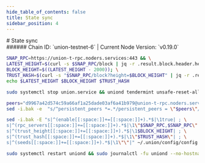 ```yaml
---
hide_table_of_contents: false
title: State sync
sidebar_position: 4
---
```


<div class="h1-with-icon icon-union">
# State sync
</div>
###### Chain ID: `union-testnet-6` | Current Node Version: `v0.19.0`

```bash
SNAP_RPC=https://union-t-rpc.noders.services:443 && \
LATEST_HEIGHT=$(curl -s $SNAP_RPC/block | jq -r .result.block.header.height); \
BLOCK_HEIGHT=$((LATEST_HEIGHT - 2000)); \
TRUST_HASH=$(curl -s "$SNAP_RPC/block?height=$BLOCK_HEIGHT" | jq -r .result.block_id.hash) && \
echo $LATEST_HEIGHT $BLOCK_HEIGHT $TRUST_HASH
```
```bash
sudo systemctl stop union.service && uniond tendermint unsafe-reset-all --home ~/.union --keep-addr-book
```
```bash
peers="d9967a42d574c59a66af1a25dade03af6a41b979@union-t-rpc.noders.services:11656"
sed -i.bak -e  "s/^persistent_peers *=.*/persistent_peers = \"$peers\"/" ~/.union/config/config.toml
```
```bash
sed -i.bak -E "s|^(enable[[:space:]]+=[[:space:]]+).*$|\1true| ; \
s|^(rpc_servers[[:space:]]+=[[:space:]]+).*$|\1\"$SNAP_RPC,$SNAP_RPC\"| ; \
s|^(trust_height[[:space:]]+=[[:space:]]+).*$|\1$BLOCK_HEIGHT| ; \
s|^(trust_hash[[:space:]]+=[[:space:]]+).*$|\1\"$TRUST_HASH\"| ; \
s|^(seeds[[:space:]]+=[[:space:]]+).*$|\1\"\"|" ~/.union/config/config.toml
```
```bash
sudo systemctl restart uniond && sudo journalctl -fu uniond --no-hostname -o cat
```
